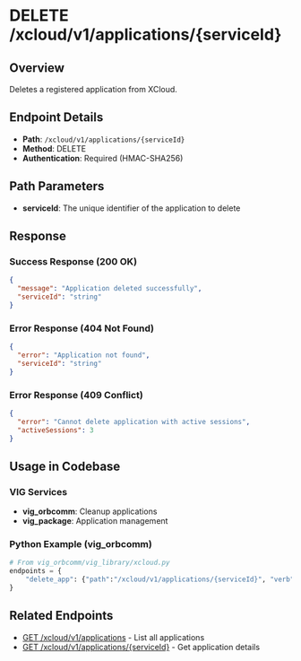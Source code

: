# DELETE /xcloud/v1/applications/{serviceId}

## Overview
Deletes a registered application from XCloud.

## Endpoint Details
- **Path**: `/xcloud/v1/applications/{serviceId}`
- **Method**: DELETE
- **Authentication**: Required (HMAC-SHA256)

## Path Parameters
- **serviceId**: The unique identifier of the application to delete

## Response
### Success Response (200 OK)
```json
{
  "message": "Application deleted successfully",
  "serviceId": "string"
}
```

### Error Response (404 Not Found)
```json
{
  "error": "Application not found",
  "serviceId": "string"
}
```

### Error Response (409 Conflict)
```json
{
  "error": "Cannot delete application with active sessions",
  "activeSessions": 3
}
```

## Usage in Codebase

### VIG Services
- **vig_orbcomm**: Cleanup applications
- **vig_package**: Application management

### Python Example (vig_orbcomm)
```python
# From vig_orbcomm/vig_library/xcloud.py
endpoints = {
    "delete_app": {"path":"/xcloud/v1/applications/{serviceId}", "verb":"DELETE", "md5":False}
}
```

## Related Endpoints
- [GET /xcloud/v1/applications](v1-applications-get.md) - List all applications
- [GET /xcloud/v1/applications/{serviceId}](v1-applications-serviceId-get.md) - Get application details